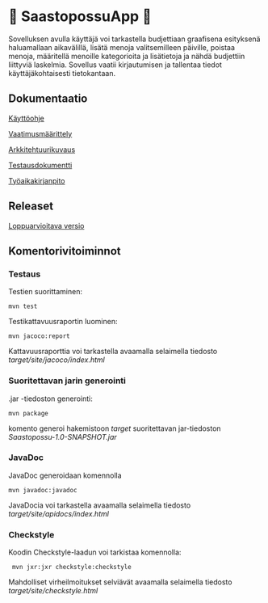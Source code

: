 # :money_with_wings: SaastopossuApp  :money_with_wings:



Sovelluksen avulla käyttäjä voi tarkastella budjettiaan graafisena esityksenä haluamallaan aikavälillä, lisätä menoja valitsemilleen päiville, poistaa menoja, määritellä menoille kategorioita ja lisätietoja ja nähdä budjettiin liittyviä laskelmia. Sovellus vaatii kirjautumisen ja tallentaa tiedot käyttäjäkohtaisesti tietokantaan.




## Dokumentaatio

[Käyttöohje](https://github.com/skuuu/ot-harjoitustyo/blob/master/harjoitustyo/dokumentaatio/KayttoOhje.md)

[Vaatimusmäärittely](https://github.com/skuuu/ot-harjoitustyo/blob/master/harjoitustyo/dokumentaatio/vaatimusmaarittely.md)

[Arkkitehtuurikuvaus](https://github.com/skuuu/ot-harjoitustyo/blob/master/harjoitustyo/dokumentaatio/arkkitehtuurikuvaus.md)

[Testausdokumentti](https://github.com/skuuu/ot-harjoitustyo/blob/master/harjoitustyo/dokumentaatio/testaus.md)

[Työaikakirjanpito](https://github.com/skuuu/ot-harjoitustyo/blob/master/harjoitustyo/dokumentaatio/tuntikirjanpito.md)

## Releaset

[Loppuarvioitava versio](https://github.com/skuuu/ot-harjoitustyo/releases/tag/Saastopossuv1.3)  

## Komentorivitoiminnot

### Testaus

Testien suorittaminen:  

```
mvn test
```

Testikattavuusraportin luominen:  

```
mvn jacoco:report
```

Kattavuusraporttia voi tarkastella avaamalla selaimella tiedosto _target/site/jacoco/index.html_

### Suoritettavan jarin generointi

.jar -tiedoston generointi:  

```
mvn package
```

komento generoi hakemistoon _target_ suoritettavan jar-tiedoston _Saastopossu-1.0-SNAPSHOT.jar_

### JavaDoc

JavaDoc generoidaan komennolla

```
mvn javadoc:javadoc
```

JavaDocia voi tarkastella avaamalla selaimella tiedosto _target/site/apidocs/index.html_

### Checkstyle  

Koodin Checkstyle-laadun voi tarkistaa komennolla:

```
 mvn jxr:jxr checkstyle:checkstyle
```

Mahdolliset virheilmoitukset selviävät avaamalla selaimella tiedosto _target/site/checkstyle.html_

